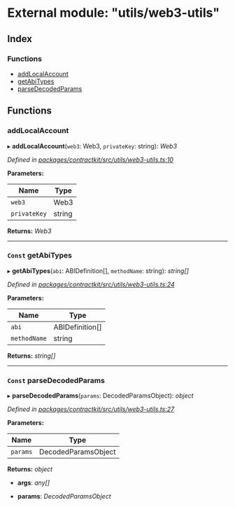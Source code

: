 # External module: "utils/web3-utils"

## Index

### Functions

* [addLocalAccount](_utils_web3_utils_.md#addlocalaccount)
* [getAbiTypes](_utils_web3_utils_.md#const-getabitypes)
* [parseDecodedParams](_utils_web3_utils_.md#const-parsedecodedparams)

## Functions

###  addLocalAccount

▸ **addLocalAccount**(`web3`: Web3, `privateKey`: string): *Web3*

*Defined in [packages/contractkit/src/utils/web3-utils.ts:10](https://github.com/celo-org/celo-monorepo/blob/master/packages/contractkit/src/utils/web3-utils.ts#L10)*

**Parameters:**

Name | Type |
------ | ------ |
`web3` | Web3 |
`privateKey` | string |

**Returns:** *Web3*

___

### `Const` getAbiTypes

▸ **getAbiTypes**(`abi`: ABIDefinition[], `methodName`: string): *string[]*

*Defined in [packages/contractkit/src/utils/web3-utils.ts:24](https://github.com/celo-org/celo-monorepo/blob/master/packages/contractkit/src/utils/web3-utils.ts#L24)*

**Parameters:**

Name | Type |
------ | ------ |
`abi` | ABIDefinition[] |
`methodName` | string |

**Returns:** *string[]*

___

### `Const` parseDecodedParams

▸ **parseDecodedParams**(`params`: DecodedParamsObject): *object*

*Defined in [packages/contractkit/src/utils/web3-utils.ts:27](https://github.com/celo-org/celo-monorepo/blob/master/packages/contractkit/src/utils/web3-utils.ts#L27)*

**Parameters:**

Name | Type |
------ | ------ |
`params` | DecodedParamsObject |

**Returns:** *object*

* **args**: *any[]*

* **params**: *DecodedParamsObject*

